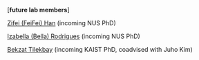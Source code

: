 \[**future lab members**\]

[Zifei (FeiFei) Han](https://hanzifeifei.com/index.html) (incoming NUS PhD) 

[Izabella (Bella) Rodrigues](https://www.izabellarodrigues.com/) (incoming NUS PhD)

[Bekzat Tilekbay](https://scholar.google.com/citations?user=O4vZpsIAAAAJ&hl=en) (incoming KAIST PhD, coadvised with Juho Kim)